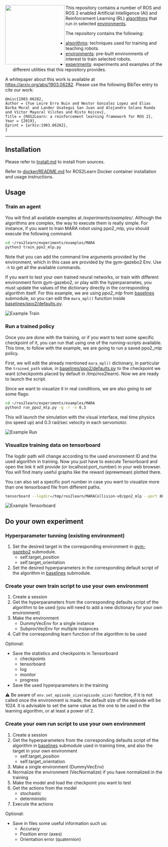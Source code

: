 <a href="http://www.acutronicrobotics.com"><img src="https://github.com/AcutronicRobotics/gym-gazebo2/blob/master/imgs/alr_logo.png" align="left" width="190"></a>

This repository contains a number of ROS and ROS 2 enabled Artificial Intelligence (AI)
and Reinforcement Learning (RL) [algorithms](algorithms/) that run in selected [environments](environments/).

The repository contains the following:
- [algorithms](algorithms/): techniques used for training and teaching robots.
- [environments](environments/): pre-built environments of interest to train selected robots.
- [experiments](experiments/): experiments and examples of the different utilities that this repository provides.

A whitepaper about this work is available at https://arxiv.org/abs/1903.06282. Please use the following BibTex entry to cite our work:
```
@misc{1903.06282,
Author = {Yue Leire Erro Nuin and Nestor Gonzalez Lopez and Elias Barba Moral and Lander Usategui San Juan and Alejandro Solano Rueda and Víctor Mayoral Vilches and Risto Kojcev},
Title = {ROS2Learn: a reinforcement learning framework for ROS 2},
Year = {2019},
Eprint = {arXiv:1903.06282},
}
```

---

## Installation

Please refer to [Install.md](/Install.md) to install from sources.

Refer to [docker/README.md](/docker/README.md) for ROS2Learn Docker container installation and usage instructions.

## Usage

### Train an agent
You will find all available examples at */experiments/examples/*. Although the algorithms are complex, the way to execute them is really simple. For instance, if you want to train MARA robot using ppo2_mlp, you should execute the following command:

```sh
cd ~/ros2learn/experiments/examples/MARA
python3 train_ppo2_mlp.py
```

Note that you can add the command line arguments provided by the environment, which in this case are provided by the gym-gazebo2 Env. Use `-h` to get all the available commands.

If you want to test your own trained neural networks, or train with different environment form gym-gazebo2, or play with the hyperparametes, you must update the values of the dictionary directly in the corresponding algorithm itself. For this example, we are using *ppo2_mlp* from [baselines](https://github.com/AcutronicRobotics/ros2learn/tree/ros2/algorithms) submodule, so you can edit the `mara_mpl()` function inside [baselines/ppo2/defaults.py](https://github.com/AcutronicRobotics/baselines/blob/8396ea2dc4d19cabb7478f6c3df0119660f0ab18/baselines/ppo2/defaults.py#L28-L53).

![Example Train](https://github.com/AcutronicRobotics/gym-gazebo2/blob/master/imgs/example_train.gif)

### Run a trained policy
Once you are done with the training, or if you want to test some specific checkpoint of it, you can run that using one of the running-scripts available. This time, to follow with the example, we are going to run a saved ppo2_mlp policy.

First, we will edit the already mentioned `mara_mpl()` dictionary, in particular the `trained_path` value, in [baselines/ppo2/defaults.py](https://github.com/AcutronicRobotics/baselines/blob/8396ea2dc4d19cabb7478f6c3df0119660f0ab18/baselines/ppo2/defaults.py#L53) to the checkpoint we want (checkpoints placed by default in /tmp/ros2learn). Now we are ready to launch the script.

Since we want to visualize it in real conditions, we are also going to set some flags:

```sh
cd ~/ros2learn/experiments/examples/MARA
python3 run_ppo2_mlp.py -g -r -v 0.3
```

This will launch the simulation with the visual interface, real time physics (no speed up) and 0.3 rad/sec velocity in each servomotor.

![Example Run](https://github.com/AcutronicRobotics/gym-gazebo2/blob/master/imgs/example_run.gif)

### Visualize training data on tensorboard

The logdir path will change according to the used environment ID and the used algorithm in training.
Now you just have to execute Tensorboard and open the link it will provide (or localhost:port_number) in your web browser. You will find many useful graphs like the reward (eprewmean) plotted there.

You can also set a specific port number in case you want to visualize more than one tensorboard file from different paths.

```sh
tensorboard --logdir=/tmp/ros2learn/MARACollision-v0/ppo2_mlp --port 8008
```
![Example Tensorboard](https://github.com/AcutronicRobotics/gym-gazebo2/blob/master/imgs/example_tensorboard.gif)

## Do your own experiment

### Hyperparameter tunning (existing environment)
1. Set the desired target in the corresponding environment in [gym-gazebo2](https://github.com/AcutronicRobotics/ros2learn/tree/ros2/environments) submodule.
    - self.target_position
    - self.target_orientation
2. Set the desired hyperparameters in the corresponding default script of the algorithm in [baselines](https://github.com/AcutronicRobotics/ros2learn/tree/ros2/algorithms) submodule.

### Create your own train script to use your own environment
1. Create a session
2. Get the hyperparameters from the corresponding defaults script of the algorithm to be used (you will need to add a new dictionary for your own environment)
3. Make the environment
    - DummyVecEnv for a single instance
    - SubprocVecEnv for multiple instances
4. Call the corresponding learn function of the algorithm to be used

Optional:
- Save the statistics and checkpoints in Tensorboard
  - checkpoints
  - tensorboard
  - log
  - monitor
  - progress
- Save the used hyperparameters in the training

:warning: Be aware of `env.set_episode_size(episode_size)` function, if it is not called once the environment is made, the default size of the episode will be 1024. It is advisable to set the same value as the one to be used in the learning algorithm, or at least a power of 2.

### Create your own run script to use your own environment
1. Create a session
2. Get the hyperparameters from the corresponding defaults script of the algorithm in [baselines](https://github.com/AcutronicRobotics/ros2learn/tree/ros2/algorithms) submodule used in training time, and also the target in your own environment
    - self.target_position
    - self.target_orientation
3. Make a single environment (DummyVecEnv)
4. Normalize the environment (VecNormalize) if you have normalized in the training
5. Make the model and load the checkpoint you want to test
6. Get the actions from the model
    - stochastic
    - deterministic
7. Execute the actions

Optional:
- Save in files some useful information such us:
  - Accuracy
  - Position error (axes)
  - Orientation error (quaternion)
